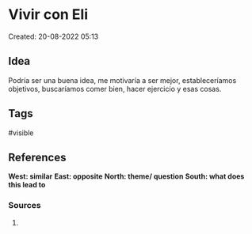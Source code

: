 # Vivir con Eli

Created: 20-08-2022 05:13

## <span class="pink"> **Idea** </span>
Podría ser una buena idea, me motivaría a ser mejor, estableceríamos objetivos, buscaríamos comer bien, hacer ejercicio y esas cosas.

## <span class="orange"> **Tags**</span>
<span class="tag"> #visible</span> 

## <span class="green"> **References**</span>
<span class="blue"> **West: similar** </span>
<span class="blue"> **East: opposite** </span>
<span class="blue"> **North: theme/ question** </span>
<span class="blue"> **South: what does this lead to** </span>

### <span class="purple"> **Sources**</span>
1. 